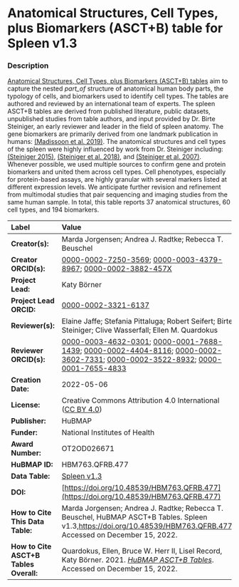 # Anatomical Structures, Cell Types, plus Biomarkers (ASCT+B) table for Spleen v1.3

### Description
[Anatomical Structures, Cell Types, plus Biomarkers (ASCT+B) tables](https://humanatlas.io/asctb-tables) aim to capture the nested *part_of* structure of anatomical human body parts, the typology of cells, and biomarkers used to identify cell types. The tables are authored and reviewed by an international team of experts. The spleen ASCT+B tables are derived from published literature, public datasets, unpublished studies from table authors, and input provided by Dr. Birte Steiniger, an early reviewer and leader in the field of spleen anatomy. The gene biomarkers are primarily derived from one landmark publication in humans: [(Madissoon et al. 2019)](https://doi.org/10.1186/s13059-019-1906-x). The anatomical structures and cell types of the spleen were highly influenced by work from Dr. Steiniger including: [(Steiniger 2015)](https://doi.org/10.1111/imm.12469), [(Steiniger et al. 2018)](https://doi.org/10.1038/s41598-018-34105-3), and [(Steiniger et al. 2007)](https://doi.org/10.1007/s00418-007-0320-8). Whenever possible, we used multiple sources to confirm gene and protein biomarkers and united them across cell types. Cell phenotypes, especially for protein-based assays, are highly granular with several markers listed at different expression levels. We anticipate further revision and refinement from multimodal studies that pair sequencing and imaging studies from the same human sample. In total, this table reports 37 anatomical structures, 60 cell types, and 194 biomarkers.


| Label | Value |
| :------------- |:-------------|
| **Creator(s):** | Marda Jorgensen; Andrea J. Radtke; Rebecca T. Beuschel |
| **Creator ORCID(s):** | [0000-0002-7250-3569](https://orcid.org/0000-0002-7250-3569); [0000-0003-4379-8967](https://orcid.org/0000-0003-4379-8967); [0000-0002-3882-457X](https://orcid.org/0000-0002-3882-457X) |
| **Project Lead:** | Katy B&ouml;rner |
| **Project Lead ORCID:** | [0000-0002-3321-6137](https://orcid.org/0000-0002-3321-6137) |
| **Reviewer(s):** | Elaine Jaffe; Stefania Pittaluga; Robert Seifert; Birte Steiniger; Clive Wasserfall; Ellen M. Quardokus   |
| **Reviewer ORCID(s):** | [0000-0003-4632-0301](https://orcid.org/0000-0003-4632-0301); [0000-0001-7688-1439](https://orcid.org/0000-0001-7688-1439); [0000-0002-4404-8116](https://orcid.org/0000-0002-4404-8116); [0000-0002-3602-7331](https://orcid.org/0000-0002-3602-7331); [0000-0002-3522-8932](https://orcid.org/0000-0002-3522-8932); [0000-0001-7655-4833](https://orcid.org/0000-0001-7655-4833) |
| **Creation Date:** | 2022-05-06 |
| **License:** | Creative Commons Attribution 4.0 International ([CC BY 4.0](https://creativecommons.org/licenses/by/4.0/)) |
| **Publisher:** | HuBMAP |
| **Funder:** | National Institutes of Health |
| **Award Number:** | OT2OD026671 |
| **HuBMAP ID:** | HBM763.QFRB.477 |
| **Data Table:** |[Spleen v1.3](https://hubmapconsortium.github.io/ccf-releases/v1.3/asct-b/asct-b-vh-spleen.csv) |
| **DOI:** | [https://doi.org/10.48539/HBM763.QFRB.477](https://doi.org/10.48539/HBM763.QFRB.477) |
| **How to Cite This Data Table:** | Marda Jorgensen; Andrea J. Radtke; Rebecca T. Beuschel, HuBMAP ASCT+B Tables. Spleen v1.3,https://doi.org/10.48539/HBM763.QFRB.477. Accessed on December 15, 2022. |
| **How to Cite ASCT+B Tables Overall:** | Quardokus, Ellen, Bruce W. Herr II, Lisel Record, Katy B&ouml;rner. 2021. [*HuBMAP ASCT+B Tables*](https://humanatlas.io/asctb-tables). Accessed on December 15, 2022. |
